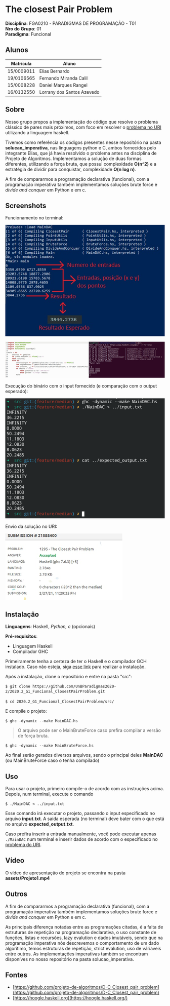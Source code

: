 # The closest Pair Problem

**Disciplina**: FGA0210 - PARADIGMAS DE PROGRAMAÇÃO - T01 <br>
**Nro do Grupo**: 01<br>
**Paradigma**: Funcional<br>

## Alunos
|Matrícula | Aluno |
| -- | -- |
| 15/0009011  |  Elias Bernardo |
| 19/0106565  |  Fernando Miranda Calil |
| 15/0008228  |  Daniel Marques Rangel |
| 16/0132550  |  Lorrany dos Santos Azevedo |

## Sobre 
Nosso grupo propos a implementação do código que resolve o problema clássico de pares mais próximos, com foco em resolver o [problema no URI](https://www.urionlinejudge.com.br/judge/pt/problems/view/1295) utilizando a linguagem haskell.

Tivemos como referência os códigos presentes nesse repositório na pasta __solucao_imperativa__, nas linguagens python e C, ambos fornecidos pelo integrante Elias, que já havia resolvido o problema antes na disciplina de Projeto de Algoritmos. Implementamos a solução de duas formas diferentes, utilizando a força bruta, que possui complexidade __O(n^2)__ e a estratégia de dividir para conquistar, complexidade __O(n log n)__.

A fim de compararmos a programação declarativa (funcional), com a programação imperativa também implementamos soluções brute force e _divide and conquer_ em Python e em c.

## Screenshots

Funcionamento no terminal:

![](./assets/funcionamento.jpg)


![](./assets/funcionamento_2.jpg)

Execução do binário com o input fornecido (e comparação com o output esperado):

![](./assets/funcionamento_3.png)

Envio da solução no URI:

![](./assets/uri.jpeg)


## Instalação 
**Linguagens**: Haskell, _Python, c_ (opcionais)<br>

**Pré-requisitos**:
* Linguagem Haskell
* Compilador GHC

Primeiramente tenha a certeza de ter o Haskell e o compilador GCH instalado. Caso não esteja, siga [esse link](https://www.haskell.org/platform/) para realizar a instalação.

Após a instalação, clone o repositório e entre na pasta "src":

    $ git clone https://github.com/UnBParadigmas2020-2/2020.2_G1_Funcional_ClosestPairProblem.git

    $ cd 2020.2_G1_Funcional_ClosestPairProblem/src/

E compile o projeto:

    $ ghc -dynamic --make MainDAC.hs

> O arquivo pode ser o MainBruteForce caso prefira compilar a versão de força bruta.

    $ ghc -dynamic --make MainBruteForce.hs

Ao final serão gerados diversos arquivos, sendo o principal deles __MainDAC__ (ou MainBruteForce caso o tenha compilado)


## Uso 

Para usar o projeto, primeiro compile-o de acordo com as instruções acima. Depois, num terminal, execute o comando

    $ ./MainDAC < ../input.txt

Esse comando irá executar o projeto, passando o input especificado no arquivo __input.txt__. A saída esperada (no terminal) deve bater com o que está no arquivo __expected_output.txt__.

Caso prefira inserir a entrada manualmente, você pode executar apenas `./MainDAC` num terminal e inserir dados de acordo com o especificado no [problema do URI](https://www.urionlinejudge.com.br/judge/pt/problems/view/1295).

## Vídeo
O vídeo de apresentação do projeto se encontra na pasta __assets/Projeto1.mp4__

## Outros 

A fim de compararmos a programação declarativa (funcional), com a programação imperativa também implementamos soluções brute force e _divide and conquer_ em Python e em c.

As principais diferença notadas entre as programações citadas, é a falta de estruturas de repetição na programação declarativa, o uso constante de funções, listas e recursões, lazy evalution e dados imutáveis, sendo que na programação imperativa nós descrevemos o comportamento de um dado algoritimo, temos estruturas de repetição, strict evalution, uso de váriaveis entre outros. As implementações imperativas também se encontram disponíves no nosso repositório na pasta solucao_imperativa.

## Fontes
- [https://github.com/projeto-de-algoritmos/D-C_Closest_pair_problem](https://github.com/projeto-de-algoritmos/D-C_Closest_pair_problem)
- [https://hoogle.haskell.org](https://hoogle.haskell.org/)
